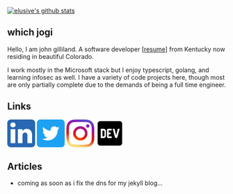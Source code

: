 [![elusive's github stats](https://github-readme-stats.vercel.app/api?username=elusive)](https://github.com/anuraghazra/github-readme-stats)

## which jogi 
Hello, I am john gilliland. A software developer [[resume](https://johng.info/resume)]
from Kentucky now residing in beautiful Colorado.

I work mostly in the Microsoft stack but I enjoy typescript, golang, and learning infosec as well. I have a variety of code projects here, though most are only partially complete due to the demands of being a full time engineer. 

## Links


[<img alt="linkedin" src="assets/linkedin_icon.svg" height="64" width="64" />](https://linkedin.com/in/johncgilliland)
[<img alt="twitter" src="assets/twitter_icon.svg" height="64" width="64" />](https://twitter.com/johncgilliland)
[<img alt="instagram" src="assets/instagram_icon.svg" height="64" width="64" />](https://instagram.com/johncgilliland)
[<img alt="dev.to" src="assets/dev_icon.svg" height="64" width="64" />](https://dev.to/elusive)

## Articles
- coming as soon as i fix the dns for my jekyll blog...

